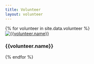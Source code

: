 ```yaml
---
title: Volunteer
layout: volunteer
---
```

 
 <div class="page-wrapper" id="volunteer-sec">
 {% for volunteer in site.data.volunteer %}
     <div class="profile-box">
     <a href="{{volunteer.twitter}}" target="_blank"><img src="{{volunteer.image}}" alt="{{volunteer.name}}"></a>
    <h3 class="subtitle has-text-centered">{{volunteer.name}}</h3>
    <!--   <h4>[{{volunteer.role}}]</h4> -->
     </div>
 {% endfor %}
 </div>

